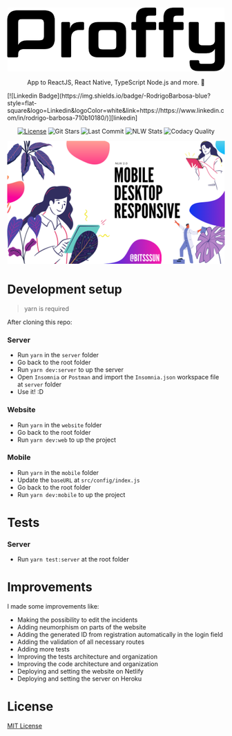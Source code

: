 
<!-- VARS -->
[linkedin]: https://www.linkedin.com/in/rodrigo-barbosa-710b10180/,
[license-badge]: https://img.shields.io/github/license/RodrigoBLima/proffy?color=%238257E5
[star-badge]: https://img.shields.io/github/stars/RodrigoBLima/proffy?color=8257E5&logo=github
[last-commit-badge]: https://img.shields.io/github/last-commit/RodrigoBLima/proffy?color=%238257E5
[codacy-badge]: https://app.codacy.com/project/badge/Grade/b2d32fa731984f3e9c3eaa814861c9db
[license-url]: https://github.com/RodrigoBLima/proffy/blob/master/LICENSE
[issues-url]: https://github.com/RodrigoBLima/proffy/issues/
[node-url]: https://nodejs.org/en
[yarn-url]: https://classic.yarnpkg.com/
[npm-url]:  https://www.npmjs.com/
[expo-url]: https://expo.io/
[nlw-badge]: https://img.shields.io/badge/NLW-building-important?logo=data:image/png;base64,iVBORw0KGgoAAAANSUhEUgAAABAAAAAQCAMAAAAoLQ9TAAAALVBMVEVHcExxWsF0XMJzXMJxWcFsUsD///9jRrzY0u6Xh9Gsn9n39fyMecy0qd2bjNJWBT0WAAAABHRSTlMA2Do606wF2QAAAGlJREFUGJVdj1cWwCAIBLEsRU3uf9xobDH8+GZwUYi8i6ucJwrxKE+7D0G9Q4vlYqtmCSjndr4CgCgzlyFgfKfKCVO0LrPKjmiqMxGXkJwNnXskqWG+1oSM+BSwD8f29YLNjvx/OQrn+g99oQSoNmt3PgAAAABJRU5ErkJggg==


<!-- VARS -->


<p align="center">
  <img src="/web/src/assets/images/logo2.svg" />
  

  <p align="center">
        App to ReactJS, React Native, TypeScript Node.js and more. 🚀
  </p>
[![Linkedin Badge](https://img.shields.io/badge/-RodrigoBarbosa-blue?style=flat-square&logo=Linkedin&logoColor=white&link=https://https://www.linkedin.com/in/rodrigo-barbosa-710b10180/)][linkedin]

 <div align="center">  
 
[![License][license-badge]][license-url]
![Git Stars][star-badge]
![Last Commit][last-commit-badge]
![NLW Stats][nlw-badge]
![Codacy Quality][codacy-badge]

</div>

  <img src="/web/src/assets/images/wallppaper.png" />
</p>

# Development setup

> yarn is required

After cloning this repo:
### Server 
  - Run ```yarn``` in the ```server``` folder
  - Go back to the root folder
  - Run ```yarn dev:server``` to up the server
  - Open ```Insomnia``` or ```Postman``` and import the ```Insomnia.json``` workspace file at ```server``` folder
  - Use it! :D
### Website
  - Run ```yarn``` in the ```website``` folder
  - Go back to the root folder
  - Run ```yarn dev:web``` to up the project
### Mobile
  - Run ```yarn``` in the ```mobile``` folder
  - Update the ```baseURL``` at ```src/config/index.js```
  - Go back to the root folder
  - Run ```yarn dev:mobile``` to up the project

# Tests
### Server
  - Run ```yarn test:server``` at the root folder
  
  
# Improvements
I made some improvements like:

- Making the possibility to edit the incidents
- Adding neumorphism on parts of the website
- Adding the generated ID from registration automatically in the login field
- Adding the validation of all necessary routes
- Adding more tests
- Improving the tests architecture and organization
- Improving the code architecture and organization
- Deploying and setting the website on Netlify
- Deploying and setting the server on Heroku

# License
[MIT License](/LICENSE)
